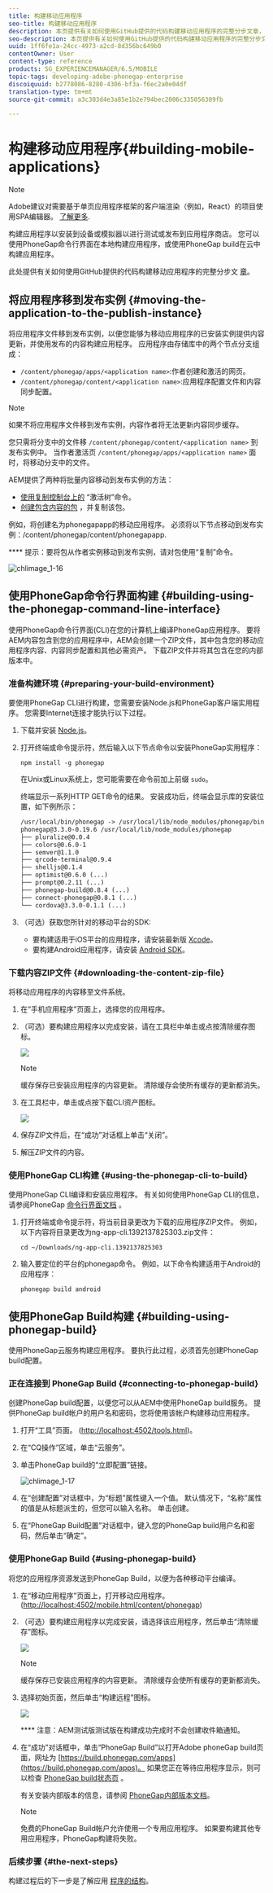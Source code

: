 ```yaml
---
title: 构建移动应用程序
seo-title: 构建移动应用程序
description: 本页提供有关如何使用GitHub提供的代码构建移动应用程序的完整分步文章，请参阅此处。构建应用程序以安装到设备或模拟器上以进行测试或发布到应用程序商店。 您可以使用PhoneGap命令行界面在本地构建应用程序，或使用PhoneGap build在云中构建应用程序。
seo-description: 本页提供有关如何使用GitHub提供的代码构建移动应用程序的完整分步文章，请参阅此处。构建应用程序以安装到设备或模拟器上以进行测试或发布到应用程序商店。 您可以使用PhoneGap命令行界面在本地构建应用程序，或使用PhoneGap build在云中构建应用程序。
uuid: 1ff6fe1a-24cc-4973-a2cd-8d356bc649b0
contentOwner: User
content-type: reference
products: SG_EXPERIENCEMANAGER/6.5/MOBILE
topic-tags: developing-adobe-phonegap-enterprise
discoiquuid: b2778086-8280-4306-bf3a-f6ec2a0e04df
translation-type: tm+mt
source-git-commit: a3c303d4e3a85e1b2e794bec2006c335056309fb

---
```



# 构建移动应用程序{#building-mobile-applications}

>[!NOTE]
>
>Adobe建议对需要基于单页应用程序框架的客户端渲染（例如，React）的项目使用SPA编辑器。 [了解更多](/help/sites-developing/spa-overview.md).

构建应用程序以安装到设备或模拟器以进行测试或发布到应用程序商店。 您可以使用PhoneGap命令行界面在本地构建应用程序，或使用PhoneGap build在云中构建应用程序。

此处提供有关如何使用GitHub提供的代码构建移动应用程序的完整分步文 [章](https://helpx.adobe.com/experience-manager/using/aem62_mobile.html)。

## 将应用程序移到发布实例 {#moving-the-application-to-the-publish-instance}

将应用程序文件移到发布实例，以便您能够为移动应用程序的已安装实例提供内容更新，并使用发布的内容构建应用程序。 应用程序由存储库中的两个节点分支组成：

* `/content/phonegap/apps/<application name>`:作者创建和激活的网页。
* `/content/phonegap/content/<application name>`:应用程序配置文件和内容同步配置。

>[!NOTE]
>
>如果不将应用程序文件移到发布实例，内容作者将无法更新内容同步缓存。

您只需将分支中的文件移 `/content/phonegap/content/<application name>` 到发布实例中。 当作者激活页 `/content/phonegap/apps/<application name>` 面时，将移动分支中的文件。

AEM提供了两种将批量内容移动到发布实例的方法：

* [使用复制控制台上的](/help/sites-authoring/publishing-pages.md) “激活树”命令。
* [创建包含内容的包](/help/sites-administering/package-manager.md) ，并复制该包。

例如，将创建名为phonegapapp的移动应用程序。 必须将以下节点移动到发布实例：/content/phonegap/content/phonegapapp.

**** 提示：要将包从作者实例移动到发布实例，请对包使用“复制”命令。

![chlimage_1-16](assets/chlimage_1-16.png)

## 使用PhoneGap命令行界面构建 {#building-using-the-phonegap-command-line-interface}

使用PhoneGap命令行界面(CLI)在您的计算机上编译PhoneGap应用程序。 要将AEM内容包含到您的应用程序中，AEM会创建一个ZIP文件，其中包含您的移动应用程序内容、内容同步配置和其他必需资产。 下载ZIP文件并将其包含在您的内部版本中。

### 准备构建环境 {#preparing-your-build-environment}

要使用PhoneGap CLI进行构建，您需要安装Node.js和PhoneGap客户端实用程序。 您需要Internet连接才能执行以下过程。

1. 下载并安装 [Node.js](https://nodejs.org/)。
1. 打开终端或命令提示符，然后输入以下节点命令以安装PhoneGap实用程序：

   ```shell
   npm install -g phonegap
   ```

   在Unix或Linux系统上，您可能需要在命令前加上前缀 `sudo`。

   终端显示一系列HTTP GET命令的结果。 安装成功后，终端会显示库的安装位置，如下例所示：

   ```xml
   /usr/local/bin/phonegap -> /usr/local/lib/node_modules/phonegap/bin/phonegap.js
   phonegap@3.3.0-0.19.6 /usr/local/lib/node_modules/phonegap
   ├── pluralize@0.0.4
   ├── colors@0.6.0-1
   ├── semver@1.1.0
   ├── qrcode-terminal@0.9.4
   ├── shelljs@0.1.4
   ├── optimist@0.6.0 (...)
   ├── prompt@0.2.11 (...)
   ├── phonegap-build@0.8.4 (...)
   ├── connect-phonegap@0.8.1 (...)
   └── cordova@3.3.0-0.1.1 (...)
   ```

1. （可选）获取您所针对的移动平台的SDK:

   * 要构建适用于iOS平台的应用程序，请安装最新版 [Xcode](https://developer.apple.com/xcode/)。
   * 要构建Android应用程序，请安装 [Android SDK](https://developer.android.com/)。

### 下载内容ZIP文件 {#downloading-the-content-zip-file}

将移动应用程序的内容移至文件系统。

1. 在“手机应用程序”页面上，选择您的应用程序。
1. （可选）要构建应用程序以完成安装，请在工具栏中单击或点按清除缓存图标。

   ![](do-not-localize/chlimage_1.png)

   >[!NOTE]
   >
   >缓存保存已安装应用程序的内容更新。 清除缓存会使所有缓存的更新都消失。

1. 在工具栏中，单击或点按下载CLI资产图标。

   ![](do-not-localize/chlimage_1-1.png)

1. 保存ZIP文件后，在“成功”对话框上单击“关闭”。
1. 解压ZIP文件的内容。

### 使用PhoneGap CLI构建 {#using-the-phonegap-cli-to-build}

使用PhoneGap CLI编译和安装应用程序。 有关如何使用PhoneGap CLI的信息，请参阅PhoneGap [命令行界面文档](https://docs.phonegap.com/en/3.0.0/guide_cli_index.md.html) 。

1. 打开终端或命令提示符，将当前目录更改为下载的应用程序ZIP文件。 例如，以下内容将目录更改为ng-app-cli.1392137825303.zip文件：

   ```shell
   cd ~/Downloads/ng-app-cli.1392137825303
   ```

1. 输入要定位的平台的phonegap命令。 例如，以下命令构建适用于Android的应用程序：

   ```shell
   phonegap build android
   ```

## 使用PhoneGap Build构建 {#building-using-phonegap-build}

使用PhoneGap云服务构建应用程序。 要执行此过程，必须首先创建PhoneGap build配置。

### 正在连接到 PhoneGap Build {#connecting-to-phonegap-build}

创建PhoneGap build配置，以便您可以从AEM中使用PhoneGap build服务。 提供PhoneGap build帐户的用户名和密码，您将使用该帐户构建移动应用程序。

1. 打开“工具”页面。 ([http://localhost:4502/tools.html](http://localhost:4502/tools.html))。
1. 在“CQ操作”区域，单击“云服务”。
1. 单击PhoneGap build的“立即配置”链接。

   ![chlimage_1-17](assets/chlimage_1-17.png)

1. 在“创建配置”对话框中，为“标题”属性键入一个值。 默认情况下，“名称”属性的值是从标题派生的，但您可以输入名称。 单击创建。
1. 在“PhoneGap Build配置”对话框中，键入您的PhoneGap build用户名和密码，然后单击“确定”。

### 使用PhoneGap Build {#using-phonegap-build}

将您的应用程序资源发送到PhoneGap Build，以便为各种移动平台编译。

1. 在“移动应用程序”页面上，打开移动应用程序。 ([http://localhost:4502/mobile.html/content/phonegap](http://localhost:4502/mobile.html/content/phonegap))
1. （可选）要构建应用程序以完成安装，请选择该应用程序，然后单击“清除缓存”图标。

   ![](do-not-localize/chlimage_1-2.png)

   >[!NOTE]
   >
   >缓存保存已安装应用程序的内容更新。 清除缓存会使所有缓存的更新都消失。

1. 选择初始页面，然后单击“构建远程”图标。

   ![](do-not-localize/chlimage_1-3.png)

   **** 注意：AEM测试版测试版在构建成功完成时不会创建收件箱通知。

1. 在“成功”对话框中，单击“PhoneGap Build”以打开Adobe phoneGap build页面，网址为 [https://build.phonegap.com/apps](https://build.phonegap.com/apps)。 如果您正在等待应用程序显示，则可以检查 [PhoneGap build状态页](https://status.build.phonegap.com/) 。

   有关安装内部版本的信息，请参阅 [PhoneGap内部版本文档](https://docs.build.phonegap.com/en_US/3.1.0/#googtrans%28en%29)。

   >[!NOTE]
   >
   >免费的PhoneGap Build帐户允许使用一个专用应用程序。 如果要构建其他专用应用程序，PhoneGap构建将失败。

### 后续步骤 {#the-next-steps}

构建过程后的下一步是了解应用 [程序的结构](/help/mobile/phonegap-structure-an-app.md)。

